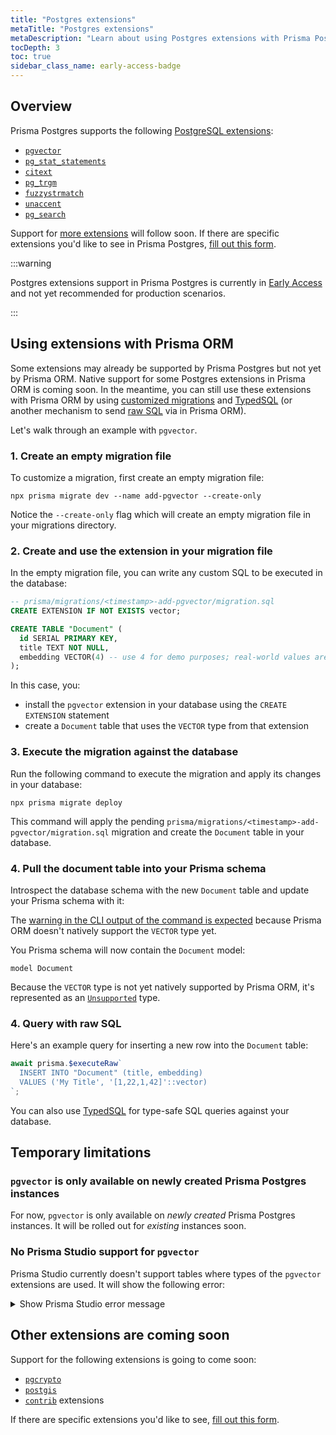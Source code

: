 ```yaml
---
title: "Postgres extensions"
metaTitle: "Postgres extensions"
metaDescription: "Learn about using Postgres extensions with Prisma Postgres"
tocDepth: 3
toc: true
sidebar_class_name: early-access-badge
---
```


## Overview

Prisma Postgres supports the following [PostgreSQL extensions](https://www.postgresql.org/docs/current/sql-createextension.html):

- [`pgvector`](https://github.com/pgvector/pgvector)
- [`pg_stat_statements`](https://www.postgresql.org/docs/current/pgstatstatements.html)
- [`citext`](https://www.postgresql.org/docs/current/citext.html)
- [`pg_trgm`](https://www.postgresql.org/docs/current/pgtrgm.html)
- [`fuzzystrmatch`](https://www.postgresql.org/docs/current/fuzzystrmatch.html)
- [`unaccent`](https://www.postgresql.org/docs/current/unaccent.html)
- [`pg_search`](https://pgxn.org/dist/pg_search)

Support for [more extensions](#other-extensions-are-coming-soon) will follow soon. If there are specific extensions you'd like to see in Prisma Postgres, [fill out this form](https://pris.ly/i-want-extensions).

:::warning

Postgres extensions support in Prisma Postgres is currently in [Early Access](/platform/maturity-levels#early-access) and not yet recommended for production scenarios.

:::

## Using extensions with Prisma ORM

Some extensions may already be supported by Prisma Postgres but not yet by Prisma ORM. Native support for some Postgres extensions in Prisma ORM is coming soon. In the meantime, you can still use these extensions with Prisma ORM by using [customized migrations](/orm/prisma-migrate/workflows/customizing-migrations) and [TypedSQL](/orm/prisma-client/using-raw-sql/typedsql) (or another mechanism to send [raw SQL](/orm/prisma-client/using-raw-sql) via in Prisma ORM). 

Let's walk through an example with `pgvector`.

### 1. Create an empty migration file

To customize a migration, first create an empty migration file:

```terminal
npx prisma migrate dev --name add-pgvector --create-only
```

Notice the `--create-only` flag which will create an empty migration file in your migrations directory.

### 2. Create and use the extension in your migration file

In the empty migration file, you can write any custom SQL to be executed in the database:

```sql
-- prisma/migrations/<timestamp>-add-pgvector/migration.sql
CREATE EXTENSION IF NOT EXISTS vector;

CREATE TABLE "Document" (
  id SERIAL PRIMARY KEY,
  title TEXT NOT NULL,
  embedding VECTOR(4) -- use 4 for demo purposes; real-world values are much bigger
);
```

In this case, you:
- install the `pgvector` extension in your database using the `CREATE EXTENSION` statement
- create a `Document` table that uses the `VECTOR` type from that extension

### 3. Execute the migration against the database

Run the following command to execute the migration and apply its changes in your database:

```terminal
npx prisma migrate deploy
```

This command will apply the pending `prisma/migrations/<timestamp>-add-pgvector/migration.sql` migration and create the `Document` table in your database.

### 4. Pull the document table into your Prisma schema

Introspect the database schema with the new `Document` table and update your Prisma schema with it:

The [warning in the CLI output of the command is expected](/orm/prisma-schema/introspection#introspection-warnings-for-unsupported-features) because Prisma ORM doesn't natively support the `VECTOR` type yet.

You Prisma schema will now contain the `Document` model:

```prisma
model Document 
```

Because the `VECTOR` type is not yet natively supported by Prisma ORM, it's represented as an [`Unsupported`](/orm/prisma-schema/data-model/models#unsupported-types) type.

### 4. Query with raw SQL

Here's an example query for inserting a new row into the `Document` table:

```ts
await prisma.$executeRaw`
  INSERT INTO "Document" (title, embedding)
  VALUES ('My Title', '[1,22,1,42]'::vector)
`;
```

You can also use [TypedSQL](/orm/prisma-client/using-raw-sql/typedsql) for type-safe SQL queries against your database.

## Temporary limitations

### `pgvector` is only available on newly created Prisma Postgres instances

For now, `pgvector` is only available on *newly created* Prisma Postgres instances. It will be rolled out for *existing* instances soon.

### No Prisma Studio support for `pgvector`

Prisma Studio currently doesn't support tables where types of the `pgvector` extensions are used. It will show the following error:

<details>
<summary>Show Prisma Studio error message</summary>

```js
, error_code: \"P2010\" }",
  "user_facing_error": ,
    "error_code": "P2010"
  }
}
```

</details>

## Other extensions are coming soon

Support for the following extensions is going to come soon:

- [`pgcrypto`](https://www.postgresql.org/docs/current/pgcrypto.html)
- [`postgis`](https://postgis.net/)
- [`contrib`](https://www.postgresql.org/docs/current/contrib.html) extensions

If there are specific extensions you'd like to see, [fill out this form](https://pris.ly/i-want-extensions).